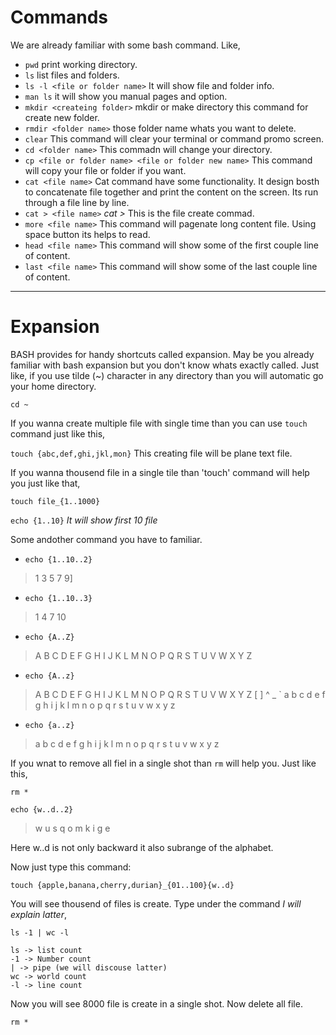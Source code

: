 # Commands

We are already familiar with some bash command. Like,

* `pwd` print working directory.
* `ls` list files and folders.
* `ls -l <file or folder name>` It will show file and folder info.
* `man ls` it will show you manual pages and option.
* `mkdir <createing folder>` mkdir or make directory this command for create new folder.
* `rmdir <folder name>` those folder name whats you want to delete.
* `clear` This command will clear your terminal or command promo screen.
* `cd <folder name>` This commadn will change your directory.
* `cp <file or folder name> <file or folder new name>` This command will copy your file or folder if you want.
* `cat <file name>` Cat command have some functionality. It design bosth to concatenate file together and print the content on the screen. Its run through a file line by line.
* `cat > <file name>` *cat >* This is the file create commad.
* `more <file name>` This command will pagenate long content file. Using space button its helps to read.
* `head <file name>` This command will show some of the first couple line of content.
* `last <file name>` This command will show some of the last couple line of content.

---

# Expansion

BASH provides for handy shortcuts called expansion. May be you already familiar with bash expansion but you don't know whats exactly called. Just like, if you use tilde (~) character in any directory than you will automatic go your home directory.

`cd ~`

If you wanna create multiple file with single time than you can use `touch` command just like this,

`touch {abc,def,ghi,jkl,mon}` This creating file will be plane text file.

If you wanna thousend file in a single tile than 'touch' command will help you just like that,

`touch file_{1..1000}`

`echo {1..10}` *It will show first 10 file*

Some andother command you have to familiar.

* `echo {1..10..2}`
>1 3 5 7 9]
* `echo {1..10..3}`
>1 4 7 10
* `echo {A..Z}`
>A B C D E F G H I J K L M N O P Q R S T U V W X Y Z
* `echo {A..z}`
>A B C D E F G H I J K L M N O P Q R S T U V W X Y Z [  ] ^ _ ` a b c d e f g h i j k l m n o p q r s t u v w x y z
* `echo {a..z}`
>a b c d e f g h i j k l m n o p q r s t u v w x y z

If you wnat to remove all fiel in a single shot than `rm` will help you. Just like this,

`rm *`

`echo {w..d..2}`
>w u s q o m k i g e

Here w..d is not only backward it also subrange of the alphabet.

Now just type this command:

`touch {apple,banana,cherry,durian}_{01..100}{w..d}`

You will see thousend of files is create. Type under the command *I will explain latter*,

`ls -1 | wc -l`

```
ls -> list count
-1 -> Number count
| -> pipe (we will discouse latter)
wc -> world count
-l -> line count
```

Now you will see 8000 file is create in a single shot. Now delete all file.

`rm *`
